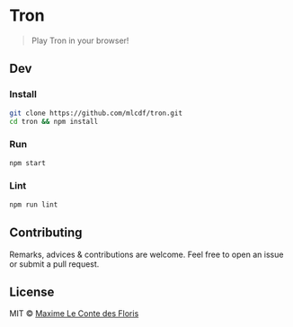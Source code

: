 # Tron
> Play Tron in your browser!

## Dev

### Install

```bash
git clone https://github.com/mlcdf/tron.git
cd tron && npm install
```
### Run
```bash
npm start
```

  ### Lint
  ```bash
  npm run lint
  ```

## Contributing

Remarks, advices & contributions are welcome. Feel free to open an issue or submit a pull request.

## License

MIT © [Maxime Le Conte des Floris](https://mlcdf.com)
